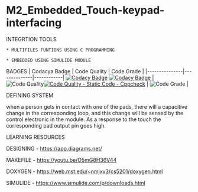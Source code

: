 # M2_Embedded_Touch-keypad-interfacing

INTEGRTION TOOLS

    * MULTIFILES FUNTIONS USING C PROGRAMMING
    
    * EMBEDDED USING SIMULIDE MODULE

BADGES
| Codacya Badge | Code Quality | Code Grade | 
|---------------|--------------|------------|
[![Codacy Badge](https://api.codacy.com/project/badge/Grade/8f2b772965184c4087114c5a3bf10c21)](https://app.codacy.com/gh/vanisreekathirvel/M2_Touch_keypad_interfacing?utm_source=github.com&utm_medium=referral&utm_content=vanisreekathirvel/M2_Touch_keypad_interfacing&utm_campaign=Badge_Grade_Settings)
[![Codacy Badge](https://app.codacy.com/project/badge/Grade/d54c3a7b6b9d4a2ebc82846fd673864e)](https://www.codacy.com/gh/vanisreekathirvel/M2_Embedded_Touch-keypad-interfacing/dashboard?utm_source=github.com&amp;utm_medium=referral&amp;utm_content=vanisreekathirvel/M2_Embedded_Touch-keypad-interfacing&amp;utm_campaign=Badge_Grade) | ![Code Quality](https://api.codiga.io/project/29818/score/svg)[![Code Quality - Static Code - Cppcheck](https://github.com/hamsaveni2016/M1_Previous-Project_Library-Mangment/actions/workflows/cppcheck.yml/badge.svg)](https://github.com/vanisreekathirvel/M2_Embedded_Touch-keypad-interfacing/actions/workflows/cppcheck.yml) | ![Code Grade](https://api.codiga.io/project/29818/status/svg) | 

DEFINING SYSTEM

when a person gets in contact with one of the pads, there will a capacitive change in the corresponding loop, and this change will be sensed by the control electronic in the module. As a response to the touch the corresponding pad output pin goes high.
   
LEARNING RESOURCES

   DESIGNING - https://app.diagrams.net/
   
   MAKEFILE - https://youtu.be/O5mG8H36V44
   
   DOXYGEN - https://web.mst.edu/~nmjxv3/cs5201/doxygen.html
   
   SIMULIDE - https://www.simulide.com/p/downloads.html
